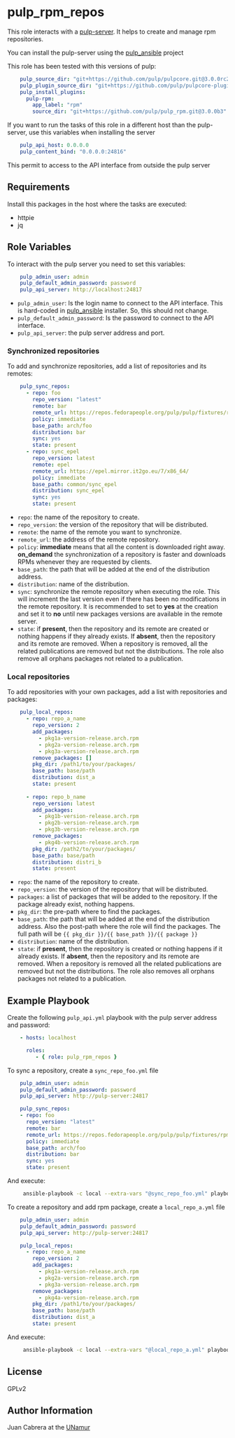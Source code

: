 pulp_rpm_repos
==============

This role interacts with a [pulp-server](https://pulpproject.org/). It helps to
create and manage rpm repositories.

You can install the pulp-server using the
[pulp_ansible](https://github.com/pulp/pulp_ansible) project

This role has been tested with this versions of pulp:

```yaml
    pulp_source_dir: "git+https://github.com/pulp/pulpcore.git@3.0.0rc2"
    pulp_plugin_source_dir: "git+https://github.com/pulp/pulpcore-plugin.git@0.1.0rc2"
    pulp_install_plugins:
      pulp-rpm:
        app_label: "rpm"
        source_dir: "git+https://github.com/pulp/pulp_rpm.git@3.0.0b3"
```

If you want to run the tasks of this role in a different host than the
pulp-server, use this variables when installing the server

```yaml
    pulp_api_host: 0.0.0.0
    pulp_content_bind: "0.0.0.0:24816"
```

This permit to access to the API interface from outside the pulp server

Requirements
------------

Install this packages in the host where the tasks are executed:

  - httpie
  - jq


Role Variables
--------------

To interact with the pulp server you need to set this variables:

```yaml
    pulp_admin_user: admin
    pulp_default_admin_password: password
    pulp_api_server: http://localhost:24817
```

* `pulp_admin_user`: Is the login name to connect to the API interface. This is
   hard-coded in [pulp_ansible](https://github.com/pulp/pulp_ansible) installer.
   So, this should not change.
* `pulp_default_admin_password`: Is the password to connect to the API
   interface.
* `pulp_api_server`: the pulp server address and port.

### Synchronized repositories

To add and synchronize repositories, add a list of repositories and its remotes:

```yaml
    pulp_sync_repos:
      - repo: foo
        repo_version: "latest"
        remote: bar
        remote_url: https://repos.fedorapeople.org/pulp/pulp/fixtures/rpm-unsigned/
        policy: immediate
        base_path: arch/foo
        distribution: bar
        sync: yes
        state: present
      - repo: sync_epel
        repo_version: latest
        remote: epel
        remote_url: https://epel.mirror.it2go.eu/7/x86_64/
        policy: immediate
        base_path: common/sync_epel
        distribution: sync_epel
        sync: yes
        state: present
```

- `repo`: the name of the repository to create.
- `repo_version`: the version of the repository that will be distributed.
- `remote`: the name of the remote you want to synchronize.
- `remote_url`: the address of the remote repository.
- `policy`: **immediate** means that all the content is downloaded right
  away.  **on_demand** the synchronization of a repository is faster and
  downloads RPMs whenever they are requested by clients.
- `base_path`: the path that will be added at the end of the distribution
  address.
- `distribution`: name of the distribution.
- `sync`: synchronize the remote repository when executing the role. This will
  increment the last version even if there has been no modifications in the
  remote repository. It is recommended to set to **yes** at the creation and set
  it to **no** until new packages versions are available in the remote server.
- `state`: if **present**, then the repository and its remote are created or
  nothing happens if they already exists. If **absent**, then the repository and
  its remote are removed. When a repository is removed, all the related
  publications are removed but not the distributions. The role also remove all
  orphans packages not related to a publication.

### Local repositories

To add repositories with your own packages, add a list with repositories and
packages:

```yaml
    pulp_local_repos:
      - repo: repo_a_name
        repo_version: 2
        add_packages:
          - pkg1a-version-release.arch.rpm
          - pkg2a-version-release.arch.rpm
          - pkg3a-version-release.arch.rpm
        remove_packages: []
        pkg_dir: /path1/to/your/packages/
        base_path: base/path
        distribution: dist_a
        state: present
    
      - repo: repo_b_name
        repo_version: latest
        add_packages:
          - pkg1b-version-release.arch.rpm
          - pkg2b-version-release.arch.rpm
          - pkg3b-version-release.arch.rpm
        remove_packages:
          - pkg4b-version-release.arch.rpm
        pkg_dir: /path2/to/your/packages/
        base_path: base/path
        distribution: distri_b
        state: present
```

- `repo`: the name of the repository to create.
- `repo_version`: the version of the repository that will be distributed.
- `packages`: a list of packages that will be added to the repository. If the
  package already exist, nothing happens.
- `pkg_dir`: the pre-path where to find the packages.
- `base_path`: the path that will be added at the end of the distribution
  address. Also the post-path where the role will find the packages. The full
  path will be `{{ pkg_dir }}/{{ base_path }}/{{ package }}`
- `distribution`: name of the distribution.
- `state`: if **present**, then the repository is created or nothing happens if
  it already exists. If **absent**, then the repository and its remote are
  removed. When a repository is removed all the related publications are removed
  but not the distributions. The role also removes all orphans packages not
  related to a publication.


Example Playbook
----------------

Create the following `pulp_api.yml` playbook with the pulp server address and
password:

```yaml
    - hosts: localhost

      roles:
         - { role: pulp_rpm_repos }
```

To sync a repository, create a `sync_repo_foo.yml` file

```yaml
    pulp_admin_user: admin
    pulp_default_admin_password: password
    pulp_api_server: http://pulp-server:24817

    pulp_sync_repos:
    - repo: foo
      repo_version: "latest"
      remote: bar
      remote_url: https://repos.fedorapeople.org/pulp/pulp/fixtures/rpm-unsigned/
      policy: immediate
      base_path: arch/foo
      distribution: bar
      sync: yes
      state: present
```

And execute:

```sh
     ansible-playbook -c local --extra-vars "@sync_repo_foo.yml" playbooks/pulp_api.yml
```

To create a repository and add rpm package, create a `local_repo_a.yml` file

```yaml
    pulp_admin_user: admin
    pulp_default_admin_password: password
    pulp_api_server: http://pulp-server:24817

    pulp_local_repos:
      - repo: repo_a_name
        repo_version: 2
        add_packages:
          - pkg1a-version-release.arch.rpm
          - pkg2a-version-release.arch.rpm
          - pkg3a-version-release.arch.rpm
        remove_packages:
          - pkg4a-version-release.arch.rpm
        pkg_dir: /path1/to/your/packages/
        base_path: base/path
        distribution: dist_a
        state: present
```

And execute:

```sh
     ansible-playbook -c local --extra-vars "@local_repo_a.yml" playbooks/pulp_api.yml
```

License
-------

GPLv2

Author Information
------------------

Juan Cabrera at the [UNamur](https://www.unamur.be/)

